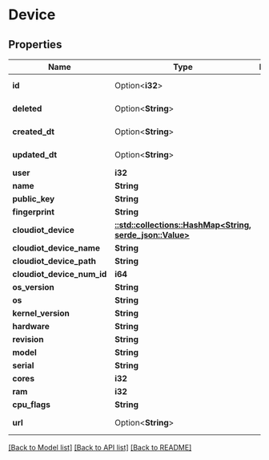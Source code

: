 # Device

## Properties

Name | Type | Description | Notes
------------ | ------------- | ------------- | -------------
**id** | Option<**i32**> |  | [optional][readonly]
**deleted** | Option<**String**> |  | [optional][readonly]
**created_dt** | Option<**String**> |  | [optional][readonly]
**updated_dt** | Option<**String**> |  | [optional][readonly]
**user** | **i32** |  | 
**name** | **String** |  | 
**public_key** | **String** |  | 
**fingerprint** | **String** |  | 
**cloudiot_device** | [**::std::collections::HashMap<String, serde_json::Value>**](serde_json::Value.md) |  | 
**cloudiot_device_name** | **String** |  | 
**cloudiot_device_path** | **String** |  | 
**cloudiot_device_num_id** | **i64** |  | 
**os_version** | **String** |  | 
**os** | **String** |  | 
**kernel_version** | **String** |  | 
**hardware** | **String** |  | 
**revision** | **String** |  | 
**model** | **String** |  | 
**serial** | **String** |  | 
**cores** | **i32** |  | 
**ram** | **i32** |  | 
**cpu_flags** | **String** |  | 
**url** | Option<**String**> |  | [optional][readonly]

[[Back to Model list]](../README.md#documentation-for-models) [[Back to API list]](../README.md#documentation-for-api-endpoints) [[Back to README]](../README.md)


